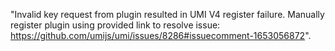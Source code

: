 "Invalid key request from plugin resulted in UMI V4 register failure. Manually register plugin using provided link to resolve issue: <https://github.com/umijs/umi/issues/8286#issuecomment-1653056872>".
